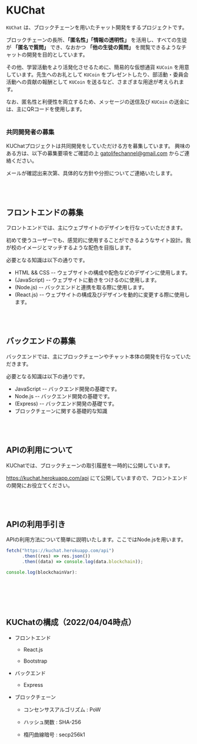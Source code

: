 # KUChat

`KUChat` は、ブロックチェーンを用いたチャット開発をするプロジェクトです。


ブロックチェーンの長所、**「匿名性」「情報の透明性」** を活用し、すべての生徒が **「匿名で質問」** でき、なおかつ **「他の生徒の質問」** を閲覧できるようなチャットの開発を目的としています。

その他、学習活動をより活発化させるために、簡易的な仮想通貨 `KUCoin` を用意しています。先生へのお礼として `KUCoin` をプレゼントしたり、部活動・委員会活動への貢献の報酬として `KUCoin` を送るなど、さまざまな用途が考えられます。

なお、匿名性と利便性を両立するため、メッセージの送信及び `KUCoin` の送金には、主にQRコードを使用します。<br><br>

### 共同開発者の募集
KUChatプロジェクトは共同開発をしていただける方を募集しています。
興味のある方は、以下の募集要項をご確認の上 <gatolifechannel@gmail.com> からご連絡ください。

メールが確認出来次第、具体的な方針や分担についてご連絡いたします。<br><br><br><br>

## フロントエンドの募集

フロントエンドでは、主にウェブサイトのデザインを行なっていただきます。

初めて使うユーザーでも、感覚的に使用することができるようなサイト設計。我が校のイメージとマッチするような配色を目指します。

必要となる知識は以下の通りです。

* HTML && CSS -- ウェブサイトの構成や配色などのデザインに使用します。
* (JavaScript) -- ウェブサイトに動きをつけるのに使用します。 
* (Node.js)  -- バックエンドと連携を取る際に使用します。
* (React.js) -- ウェブサイトの構成及びデザインを動的に変更する際に使用します。<br><br><br><br>


## バックエンドの募集

バックエンドでは、主にブロックチェーンやチャット本体の開発を行なっていただきます。

必要となる知識は以下の通りです。

* JavaScript -- バックエンド開発の基礎です。
* Node.js -- バックエンド開発の基礎です。
* (Express) -- バックエンド開発の基礎です。
* ブロックチェーンに関する基礎的な知識
<br><br><br><br>


## APIの利用について

KUChatでは、ブロックチェーンの取引履歴を一時的に公開しています。

https://kuchat.herokuapp.com/api にて公開していますので、フロントエンドの開発にお役立てください。<br><br><br><br>

## APIの利用手引き

APIの利用方法について簡単に説明いたします。ここではNode.jsを用います。

```javascript
fetch("https://kuchat.herokuapp.com/api")
      .then((res) => res.json())
      .then((data) => console.log(data.blockchain));

console.log(blockchainVar):
```
<br><br><br><br>


## KUChatの構成（2022/04/04時点）

* フロントエンド

    * React.js

    * Bootstrap

* バックエンド

    * Express

* ブロックチェーン

    * コンセンサスアルゴリズム : PoW

    * ハッシュ関数 : SHA-256

    * 楕円曲線暗号 : secp256k1


